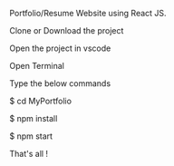 Portfolio/Resume Website using React JS.

Clone or Download the project

Open the project in vscode

Open Terminal

Type the below commands

$ cd MyPortfolio

$ npm install

$ npm start

That's all !

